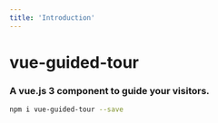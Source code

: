 ```yaml
---
title: 'Introduction'
---
```


<div class="introduction">

# vue-guided-tour

### A vue.js 3 component to guide your visitors.

<div class="installation">

```bash
npm i vue-guided-tour --save
```

</div>

<DemoExample />
</div>
